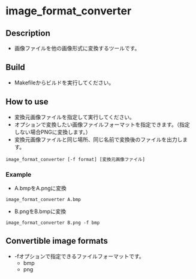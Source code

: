 # image_format_converter

## Description

- 画像ファイルを他の画像形式に変換するツールです。

## Build

- Makefileからビルドを実行してください。

## How to use

- 変換元画像ファイルを指定して実行してください。
- オプションで変換したい画像ファイルフォーマットを指定できます。（指定しない場合PNGに変換します。）
- 変換元画像ファイルと同じ場所、同じ名前で変換後のファイルを出力します。

```shell
image_format_converter [-f format] [変換元画像ファイル] 
```

### Example

- A.bmpをA.pngに変換
```shell
image_format_converter A.bmp
```

- B.pngをB.bmpに変換
```shell
image_format_converter B.png -f bmp
```

## Convertible image formats

- -fオプションで指定できるファイルフォーマットです。
  - bmp
  - png
